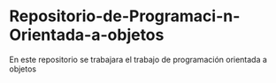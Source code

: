 # Repositorio-de-Programaci-n-Orientada-a-objetos
En este repositorio se trabajara el trabajo de programación orientada a objetos
